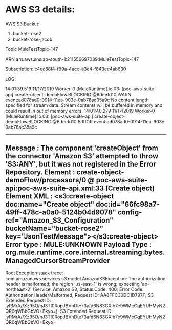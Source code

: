 # AWS S3 details:

AWS S3 Bucket:
1. bucket-rose2
2. bucket-rose-jacob

Topic
MuleTestTopic-147

ARN
arn:aws:sns:ap-south-1:211556697089:MuleTestTopic-147

Subscription: c4ec88f4-f99a-4acc-a3e4-f843ee4ab630

LOG:

14:01:39.519     11/17/2019     Worker-0     [MuleRuntime].io.03: [poc-aws-suite-api].create-object-demoFlow.BLOCKING @6deefd10     WARN
event:ad078ad0-0914-11ea-903e-0ab76ac35a9c No content length specified for stream data.  Stream contents will be buffered in memory and could result in out of memory errors.
14:01:40.279     11/17/2019     Worker-0     [MuleRuntime].io.03: [poc-aws-suite-api].create-object-demoFlow.BLOCKING @6deefd10     ERROR
event:ad078ad0-0914-11ea-903e-0ab76ac35a9c 
********************************************************************************
Message               : The component 'createObject' from the connector 'Amazon S3' attempted to throw 'S3:ANY', but it was not registered in the Error Repository.
Element               : create-object-demoFlow/processors/0 @ poc-aws-suite-api:poc-aws-suite-api.xml:33 (Create object)
Element XML           : <s3:create-object doc:name="Create object" doc:id="66fc98a7-49ff-478c-a0a0-5124b04d9078" config-ref="Amazon_S3_Configuration" bucketName="bucket-rose2" key="JsonTestMessage"></s3:create-object>
Error type            : MULE:UNKNOWN
Payload Type          : org.mule.runtime.core.internal.streaming.bytes.ManagedCursorStreamProvider
--------------------------------------------------------------------------------
Root Exception stack trace:
com.amazonaws.services.s3.model.AmazonS3Exception: The authorization header is malformed; the region 'us-east-1' is wrong; expecting 'ap-northeast-2' (Service: Amazon S3; Status Code: 400; Error Code: AuthorizationHeaderMalformed; Request ID: AA8FFC30DC1D797F; S3 Extended Request ID: jyRMrA//Xz95O/nJ3TI0RopJBVnDte73afd6N83GXlb7e9WMcGqEYUHMyN2QR6qWBbGbVO+Bkyo=), S3 Extended Request ID: jyRMrA//Xz95O/nJ3TI0RopJBVnDte73afd6N83GXlb7e9WMcGqEYUHMyN2QR6qWBbGbVO+Bkyo=

